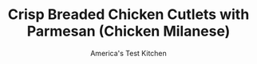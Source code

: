 ---
layout: ../../layouts/MarkdownPostLayout.astro
title: Crisp Breaded Chicken Cutlets with Parmesan (Chicken Milanese)
author: America's Test Kitchen
pubDate: 2023-03-15
description: "Breaded cutlets promise a moist, tender interior and crunchy, crisp exterior. ￼But to get there, you have to follow the rules."
image_url: https://res.cloudinary.com/hksqkdlah/image/upload/ar_1:1,c_fill,dpr_2.0,f_auto,fl_lossy.progressive.strip_profile,g_faces:auto,q_auto:low,w_344/22628_sfs-breaded-chicken-cutlets-5-1
tags: ["Main Courses","Italian","Chicken","Weeknight"]
calories: 3466
protein: 57
carbohydrates: 36
fats: 
fiber: 2
ingredients: ["4 (6- to 8-ounce), boneless, skinless chicken breasts, tenderloins removed, trimmed",", Salt and pepper","4 - 6 slices, hearty white sandwich bread, crusts removed, torn into 1 1/2-inch pieces","1/4 cup, grated Parmesan cheese","3/4 cup, all-purpose flour","2 , large eggs","3/4 cup, vegetable oil",", Lemon wedges"]
serves: 4
time: "50 minutes"
instructions: ["Adjust oven rack to lower-middle position and heat oven to 200 degrees. Cover chicken breasts with plastic wrap and pound to even 1/2-inch thickness with meat pounder. Pat cutlets dry with paper towels and season with salt and pepper.","Process bread in food processor to fine crumbs, 20 to 30 seconds (you should have 1 1/2 cups bread crumbs). Combine bread crumbs and Parmesan in shallow dish. Place flour in second shallow dish. Lightly beat eggs in third shallow dish.","Working with 1 cutlet at a time, dredge in flour, shaking off excess; dip in egg mixture, allowing excess to drip off; and coat with bread crumbs, pressing gently to adhere. Transfer to plate and let sit for 5 minutes.","Set wire rack in rimmed baking sheet and cover half of rack with triple layer of paper towels. Heat oil in 12-inch nonstick skillet over medium-high heat until shimmering. Place 2 cutlets in skillet and cook until deep golden brown and crisp and chicken registers 160 degrees, about 2 1/2 minutes per side, gently pressing on cutlets with spatula for even browning.","Place cutlets on paper towel–lined side of prepared wire rack to dry, about 15 seconds per side. Move cutlets to unlined side of wire rack and transfer to oven to keep warm. Repeat with remaining 2 cutlets. Serve with lemon wedges."]
nutrition: ["810 mg Potassium","617 mg Phosphorus","190 mg Calcium","3 mg Iron","85 mg Magnesium","784 mg Sodium","2 mg Zinc","53 g Fat","22 mg Niacin (B3)","33 g Monounsaturated","9 g Polyunsaturated","1 mg Vitamin C","244 mg Cholesterol","6 g Saturated","2 g Fiber","43 µg Folic acid","60 µg Folate (food)","2 g Sugars","4 µg Vitamin K","185 g Water","36 g Carbs","134 µg Folate equivalent (total)","57 g Protein","10 mg Vitamin E","1 mg Vitamin B6","73 µg Vitamin A","866 kcal Energy","3466 calories"]
notes: "Make sure to remove the tenderloin from each breast so the cutlets will be a uniform shape and will cook evenly; reserve tenderloins for another use. Don’t substitute store-bought bread crumbs for the fresh bread crumbs."
---